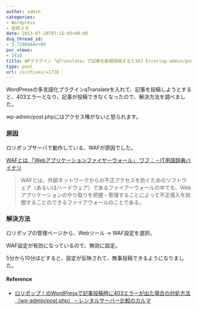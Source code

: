 ```yaml
---
author: admin
categories:
- Wordpress
- 技術メモ
date: 2013-07-28T07:15:03+00:00
dsq_thread_id:
- 3.7298944e+09
pvc_views:
- 2410
title: WPプラグイン「qTranslate」で記事を新規投稿すると403 Error(wp-admin/post.php)
type: post
url: /archives/=1728
---
```


WordPressの多言語化プラグインqTranslateを入れて、記事を投稿しようとすると、403エラーとなり、記事が投稿できなくなったので、解決方法を調べました。

wp-admin/post.phpにはアクセス権がないと怒られます。

### 原因

ロリポップサーバで動作している、WAFが原因でした。

<a href="https://www.sophia-it.com/content/WAF" target="_blank">WAFとは 「Webアプリケーションファイヤーウォール」 ワフ： &#8211; IT用語辞典バイナリ</a>

> WAFとは、外部ネットワークからの不正アクセスを防ぐためのソフトウェア（あるいはハードウェア）であるファイアーウォールの中でも、Webアプリケーションのやり取りを把握・管理することによって不正侵入を防御することのできるファイアウォールのことである。

### 解決方法

ロリポップの管理ページから、Webツール -> WAF設定を選択。

WAF設定が有効になっているので、無効に設定。

5分から10分ほどすると、設定が反映されて、無事投稿できるようになりました。

#### Reference

  * <a href="https://rensaba-karuma.net/paperboy/lolipop/1208/" target="_blank">ロリポップ！のWordPressで記事投稿時に403エラーが出た場合の対処方法（wp-admin/post.php） &#8211; レンタルサーバー比較のカルマ</a>